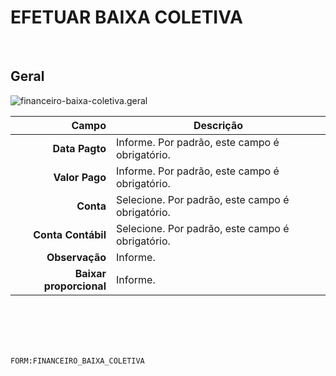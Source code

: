 # EFETUAR BAIXA COLETIVA
<br>

## Geral
![financeiro-baixa-coletiva.geral](https://raw.githubusercontent.com/netforcews/docs-siscom/master/geral/imagens/financeiro-baixa-coletiva.geral.png)

Campo | Descrição
--:|---
**Data Pagto** | Informe. Por padrão, este campo é obrigatório.
**Valor Pago** | Informe. Por padrão, este campo é obrigatório.
**Conta** | Selecione. Por padrão, este campo é obrigatório.
**Conta Contábil** | Selecione. Por padrão, este campo é obrigatório.
**Observação** | Informe.
**Baixar proporcional** | Informe.
<br>
<br>
<br>
<br>

```FORM:FINANCEIRO_BAIXA_COLETIVA```
